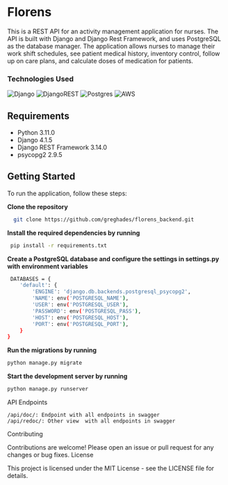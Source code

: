 
# Florens 

This is a REST API for an activity management application for nurses. The API is built with Django and Django Rest Framework, and uses PostgreSQL as the database manager. The application allows nurses to manage their work shift schedules, see patient medical history, inventory control, follow up on care plans, and calculate doses of medication for patients.

### Technologies Used

![Django](https://img.shields.io/badge/django-%23092E20.svg?style=for-the-badge&logo=django&logoColor=white)
![DjangoREST](https://img.shields.io/badge/DJANGO-REST-ff1709?style=for-the-badge&logo=django&logoColor=white&color=ff1709&labelColor=gray)
![Postgres](https://img.shields.io/badge/postgres-%23316192.svg?style=for-the-badge&logo=postgresql&logoColor=white)
![AWS](https://img.shields.io/badge/AWS-%23FF9900.svg?style=for-the-badge&logo=amazon-aws&logoColor=white)    



Requirements
------------

-  Python 3.11.0
-  Django 4.1.5
-  Django REST Framework 3.14.0
-  psycopg2 2.9.5

## Getting Started


To run the application, follow these steps:

**Clone the repository**
```bash
  git clone https://github.com/greghades/florens_backend.git
```

**Install the required dependencies by running**
```bash
 pip install -r requirements.txt
```
**Create a PostgreSQL database and configure the settings in settings.py with environment variables**
```bash
 DATABASES = {
    'default': {
        'ENGINE': 'django.db.backends.postgresql_psycopg2',
        'NAME': env('POSTGRESQL_NAME'),
        'USER': env('POSTGRESQL_USER'),
        'PASSWORD': env('POSTGRESQL_PASS'),
        'HOST': env('POSTGRESQL_HOST'),
        'PORT': env('POSTGRESQL_PORT'),
    }
}
```
**Run the migrations by running** 
 ```bash
 python manage.py migrate
```
**Start the development server by running**
 ```bash
python manage.py runserver
```
   

API Endpoints

    /api/doc/: Endpoint with all endpoints in swagger
    /api/redoc/: Other view  with all endpoints in swagger


Contributing

Contributions are welcome! Please open an issue or pull request for any changes or bug fixes.
License

This project is licensed under the MIT License - see the LICENSE file for details.
